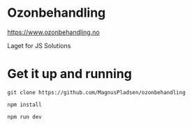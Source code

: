 # Ozonbehandling
https://www.ozonbehandling.no

Laget for JS Solutions

# Get it up and running

```git clone https://github.com/MagnusPladsen/ozonbehandling```

```npm install```

```npm run dev```
